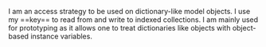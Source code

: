 I am an access strategy to be used on dictionary-like model objects. I use my ==key== to read from and write to indexed collections. I am mainly used for prototyping as it allows one to treat dictionaries like objects with object-based instance variables.